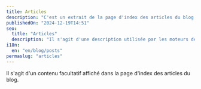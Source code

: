 ```yaml
---
title: Articles
description: "C'est un extrait de la page d'index des articles du blog."
publishedOn: "2024-12-19T14:51"
seo:
  title: "Articles"
  description: "Il s'agit d'une description utilisée par les moteurs de recherche."
i18n:
  en: "en/blog/posts"
permaslug: "articles"
---
```


Il s'agit d'un contenu facultatif affiché dans la page d'index des articles du blog.
